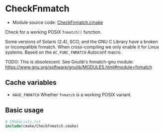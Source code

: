 <!-- This is auto-generated file. -->
# CheckFnmatch

* Module source code: [CheckFnmatch.cmake](https://github.com/petk/php-build-system/blob/master/cmake/ext/standard/cmake/CheckFnmatch.cmake)

Check for a working POSIX `fnmatch()` function.

Some versions of Solaris (2.4), SCO, and the GNU C Library have a broken or
incompatible fnmatch. When cross-compiling we only enable it for Linux systems.
Based on the `AC_FUNC_FNMATCH` Autoconf macro.

TODO: This is obsolescent. See Gnulib's fnmatch-gnu module:
https://www.gnu.org/software/gnulib/MODULES.html#module=fnmatch

## Cache variables

* `HAVE_FNMATCH`
  Whether `fnmatch` is a working POSIX variant.

## Basic usage

```cmake
# CMakeLists.txt
include(cmake/CheckFnmatch.cmake)
```
